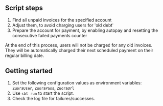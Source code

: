 ## Script steps
1. Find all unpaid invoices for the specified account
2. Adjust them, to avoid charging users for 'old debt'
3. Prepare the account for payment, by enabling autopay and resetting the consecutive failed payments counter

At the end of this process, users will not be charged for any old invoices. They will be automatically charged their next scheduled payment on their regular billing date.

## Getting started

1. Set the following configuration values as environment variables: `ZuoraUser`, `ZuoraPass`, `ZuoraUrl` 
2. Use `sbt run` to start the script.
3. Check the log file for failures/successes.
